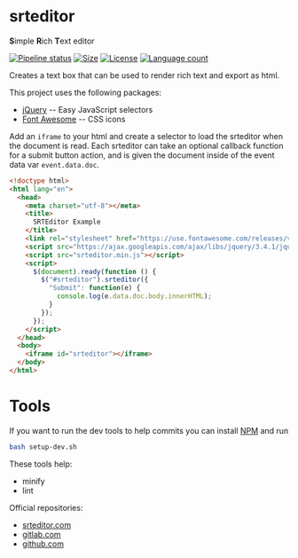 # srteditor

**S**imple **R**ich **T**ext editor

[![Pipeline status](https://gitlab.com/joshraphael/srteditor/badges/master/pipeline.svg)](https://gitlab.com/joshraphael/srteditor/commits/master) [![Size](https://img.shields.io/github/repo-size/joshraphael/srteditor.svg)](https://github.com/joshraphael/srteditor/archive/master.zip) [![License](https://img.shields.io/github/license/joshraphael/srteditor.svg)](https://choosealicense.com/licenses/mit/) [![Language count](https://img.shields.io/github/languages/count/joshraphael/srteditor.svg)](https://gitlab.com/joshraphael/srteditor/graphs/master/charts)

Creates a text box that can be used to render rich text and export as html.

This project uses the following packages:
* [jQuery](http://jquery.com) -- Easy JavaScript selectors
* [Font Awesome](https://fontawesome.com) -- CSS icons


Add an `iframe` to your html and create a selector to load the srteditor when the document is read. Each srteditor can take an optional callback function for a submit button action, and is given the document inside of the event data var `event.data.doc`.

```html
<!doctype html>
<html lang="en">
  <head>
    <meta charset="utf-8"></meta>
    <title>
      SRTEditor Example
    </title>
    <link rel="stylesheet" href="https://use.fontawesome.com/releases/v5.7.2/css/all.css" crossorigin="anonymous">
    <script src="https://ajax.googleapis.com/ajax/libs/jquery/3.4.1/jquery.min.js"></script>
    <script src="srteditor.min.js"></script>
    <script>
      $(document).ready(function () {
        $("#srteditor").srteditor({
          "Submit": function(e) {
            console.log(e.data.doc.body.innerHTML);
          }
        });
      });
    </script>
  </head>
  <body>
    <iframe id="srteditor"></iframe>
  </body>
</html>
```

# Tools

If you want to run the dev tools to help commits you can install [NPM](https://www.npmjs.com) and run 
```sh
bash setup-dev.sh
```

These tools help:
- minify
- lint

Official repositories:
* [srteditor.com](https://srteditor.com)
* [gitlab.com](https://gitlab.com/joshraphael/srteditor)
* [github.com](https://github.com/joshraphael/srteditor)
